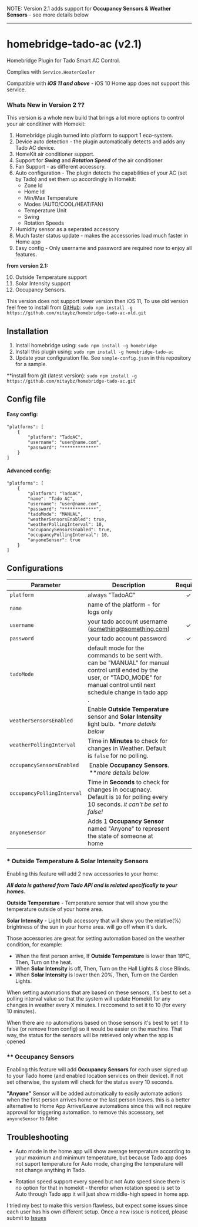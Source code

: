

NOTE: Version 2.1 adds support for **Occupancy Sensors &  Weather Sensors** - see more details below
______________
homebridge-tado-ac (v2.1)
========================

Homebridge Plugin for Tado Smart AC Control.

Complies with ```Service.HeaterCooler```

Compatible with ***iOS 11 and above*** -  iOS 10 Home app does not support this service.

### Whats New in Version 2 ??

This version is a whole new build that brings a lot more options to control your air conditiner with Homekit:

1. Homebridge plugin turned into platform to support 1 eco-system.
2. Device auto detection - the plugin automatically detects and adds any Tado AC device.
3. HomeKit air conditioner support.
4. Support for ***Swing*** and ***Rotation Speed*** of the air conditioner
5. Fan Support - as different accessory.
6. Auto configuration - The plugin detects the capabilities of your AC (set by Tado) and set them up accordingly in Homekit:
    - Zone Id
    - Home Id
    - Min/Max Temperature
    - Modes (AUTO/COOL/HEAT/FAN)
    - Temperature Unit
    - Swing
    - Rotation Speeds
7. Humidity sensor as a seperated accessory
8. Much faster status update - makes the accessories load much faster in Home app
9. Easy config - Only username and password are required now to enjoy all features.

**from version 2.1:**

10. Outside Temperature support
11. Solar Intensity support
12. Occupancy Sensors.


This version does not support lower version then iOS 11,
To use old version feel free to install from [GitHub](https://github.com/nitaybz/homebridge-tado-ac-old):
`sudo npm install -g https://github.com/nitaybz/homebridge-tado-ac-old.git`

## Installation

1. Install homebridge using: `sudo npm install -g homebridge`
2. Install this plugin using: `sudo npm install -g homebridge-tado-ac`
3. Update your configuration file. See `sample-config.json` in this repository for a sample.

**install from git (latest version): `sudo npm install -g https://github.com/nitaybz/homebridge-tado-ac.git`

## Config file

#### Easy config:
```
"platforms": [
    {
        "platform": "TadoAC",
        "username": "user@name.com",
        "password": "*************"
    }
]
```

#### Advanced config:
```
"platforms": [
    {
        "platform": "TadoAC",
        "name": "Tado AC",
        "username": "user@name.com",
        "password": "*************",
        "tadoMode": "MANUAL",
        "weatherSensorsEnabled": true,
        "weatherPollingInterval": 10,
        "occupancySensorsEnabled": true,
        "occupancyPollingInterval": 10,
        "anyoneSensor": true
    }
]
```

## Configurations

|             Parameter            |                       Description                       | Required |  Default  |
| -------------------------------- | ------------------------------------------------------- |:--------:|:---------:|
| `platform`                       | always "TadoAC"                                         |     ✓    |      -    |
| `name`                           | name of the platform - for logs only                    |          |      -    |
| `username`                       | your tado account username (something@something.com)    |     ✓    |      -    |
| `password`                       | your tado account password                              |     ✓    |      -    |
| `tadoMode`                       | default mode for the commands to be sent with. can be "MANUAL" for manual control until ended by the user, or "TADO_MODE" for manual control until next schedule change in tado app .          |             |  "MANUAL" |
| `weatherSensorsEnabled`          | Enable **Outside Temperature** sensor and **Solar Intensity** light bulb.  **more details below*      |             |  false |
| `weatherPollingInterval`         |  Time in **Minutes** to check for changes in Weather. Default is `false` for no polling.       |             |  false |
| `occupancySensorsEnabled`        |  Enable **Occupancy Sensors**.  ***more details below*     |             |  false |
| `occupancyPollingInterval`       |  Time in **Seconds** to check for changes in occupnacy. Default is `10` for polling every 10 seconds. *it can't be set to false!*     |             |  10 |
| `anyoneSensor`       |  Adds 1 **Occupancy Sensor** named "Anyone" to represent the state of someone at home     |             |  true |

### * Outside Temperature & Solar Intensity Sensors
 Enabling this feature will add 2 new accessories to your home:

***All data is gathered from Tado API and is related specifically to your homes.***

**Outside Temperature** - Temperature sensor that will show you the temperature outside of your home area.

**Solar Intensity** - Light bulb accessory that will show you the relative(%) brightness of the sun in your home area. will go off when it's dark.

Those accessories are great for setting automation based on the weather condition, for example:
- When the first person arrive, If **Outside Temperature** is lower than 18ºC, Then, Turn on the heat.
- When **Solar Intensity** is off, Then, Turn on the Hall Lights & close Blinds.
- When **Solar Intensity** is lower then 20%, Then, Turn on the Garden Lights.

When setting automations that are based on these sensors, it's best to set a polling interval value so that the system will update Homekit for any changes in weather every X minutes. I reccomend to set it to 10 (for every 10 minutes).

When there are no automations based on those sensors it's best to set it to false (or remove from config) so it would be easier on the machine. That way, the status for the sensors will be retrieved only when the app is opened

### ** Occupancy Sensors
Enabling this feature will add **Occupancy Sensors** for each user signed up to your Tado home (and enabled location services on their device).
If not set otherwise, the system will check for the status every 10 seconds.

**"Anyone"** Sensor will be added automatically to easily automate actions when the first person arrives home or the last person leaves. this is a better alternative to Home App Arrive/Leave automations since this will not require approval for triggering automation. to remove this accessory, set `anyoneSensor` to false


## Troubleshooting

- Auto mode in the home app will show average temperature according to your maximum and minimum temperature, but because Tado app does not suport temperature for Auto mode, changing the temperature will not change anything in Tado.

- Rotation speed support every speed but not Auto speed since there is no option for that in homekit - therefor when rotation speed is set to Auto through Tado app it will just show middle-high speed in home app.

I tried my best to make this version flawless, but expect some issues since each user has his own different setup.
Once a new issue is noticed, please submit to [Issues](https://github.com/nitaybz/homebridge-tado-ac/issues)

